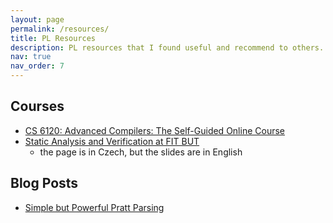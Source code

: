 ```yaml
---
layout: page
permalink: /resources/
title: PL Resources
description: PL resources that I found useful and recommend to others.
nav: true
nav_order: 7
---
```


## Courses
- [CS 6120: Advanced Compilers: The Self-Guided Online Course](https://www.cs.cornell.edu/courses/cs6120/2020fa/self-guided/)
- [Static Analysis and Verification at FIT BUT](https://www.fit.vutbr.cz/study/courses/SAV/public/)
    - the page is in Czech, but the slides are in English

## Blog Posts
- [Simple but Powerful Pratt Parsing](https://matklad.github.io/2020/04/13/simple-but-powerful-pratt-parsing.html)